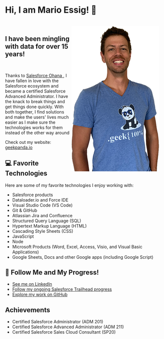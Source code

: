 <!-- **vsxrmv/vsxrmv** is a ✨ _special_ ✨ repository because its `README.md` (this file) appears on your GitHub profile. -->

# Hi, I am Mario Essig! :panda_face:

<br>

<img align="right" height="475" src="https://github.com/marioessig/marioessig/blob/master/SmilingMario475pxHeight.png" alt="Mario posing and smiling">

## I have been mingling with data for over 15 years!

<br>

Thanks to <a href="https://www.salesforce.com/video/288760/#:~:text=Salesforce%20Ohana%20is%20a%20support,another%2C%20and%20have%20fun%20together!">Salesforce Ohana </a>, I have fallen in love with the Salesforce ecosystem and became a certified Salesforce Advanced Administrator. I have the knack to break things and get things done quickly. With both together, I find solutions and make the users' lives much easier as I make sure the technologies works for them instead of the other way around

Check out my website: <a href="https://geekpanda.io">geekpanda.io</a>

## :computer:  Favorite Technologies
Here are some of my favorite technologies I enjoy working with:
* Salesforce products
* Dataloader.io and Force IDE
* Visual Studio Code (VS Code)
* Git & GitHub
* Atlassian Jira and Confluence
* Structured Query Language (SQL)
* Hypertext Markup Language (HTML)
* Cascading Style Sheets (CSS)
* JavaScript
* Node
* Microsoft Products (Word, Excel, Access, Visio, and Visual Basic Applications) 
* Google Sheets, Docs and other Google apps (including Google Script)

## :eyes:  Follow Me and My Progress!
* [See me on LinkedIn](https://www.linkedin.com/in/marioessig/)
* [Follow my ongoing Salesforce Trailhead progress](https://trailblazer.me/id/geekpanda)
* [Explore my work on GitHub](https://github.com/vsxrmv)

## Achievements
* Certified Salesforce Administrator (ADM 201)
* Certified Salesforce Advanced Administrator (ADM 211)
* Certified Salesforce Sales Cloud Consultant (SP20)
